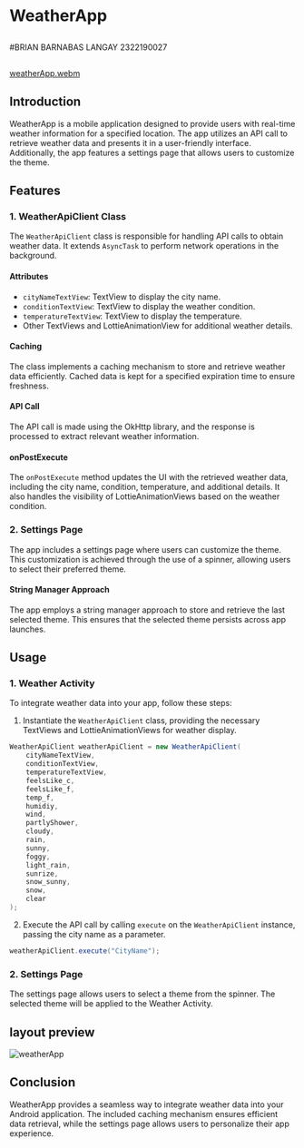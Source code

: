 # WeatherApp 

##
#BRIAN BARNABAS LANGAY
2322190027
##

[weatherApp.webm](https://github.com/brianlangay4/WeatherApp/assets/67788456/00820071-c2aa-48cc-8180-e404ec3362b2)



## Introduction
WeatherApp is a mobile application designed to provide users with real-time weather information for a specified location. The app utilizes an API call to retrieve weather data and presents it in a user-friendly interface. Additionally, the app features a settings page that allows users to customize the theme.

## Features

### 1. WeatherApiClient Class
The `WeatherApiClient` class is responsible for handling API calls to obtain weather data. It extends `AsyncTask` to perform network operations in the background.

#### Attributes
- `cityNameTextView`: TextView to display the city name.
- `conditionTextView`: TextView to display the weather condition.
- `temperatureTextView`: TextView to display the temperature.
- Other TextViews and LottieAnimationView for additional weather details.

#### Caching
The class implements a caching mechanism to store and retrieve weather data efficiently. Cached data is kept for a specified expiration time to ensure freshness.

#### API Call
The API call is made using the OkHttp library, and the response is processed to extract relevant weather information.

#### onPostExecute
The `onPostExecute` method updates the UI with the retrieved weather data, including the city name, condition, temperature, and additional details. It also handles the visibility of LottieAnimationViews based on the weather condition.

### 2. Settings Page
The app includes a settings page where users can customize the theme. This customization is achieved through the use of a spinner, allowing users to select their preferred theme.

#### String Manager Approach
The app employs a string manager approach to store and retrieve the last selected theme. This ensures that the selected theme persists across app launches.

## Usage

### 1. Weather Activity
To integrate weather data into your app, follow these steps:

1. Instantiate the `WeatherApiClient` class, providing the necessary TextViews and LottieAnimationViews for weather display.

```java
WeatherApiClient weatherApiClient = new WeatherApiClient(
    cityNameTextView,
    conditionTextView,
    temperatureTextView,
    feelsLike_c,
    feelsLike_f,
    temp_f,
    humidiy,
    wind,
    partlyShower,
    cloudy,
    rain,
    sunny,
    foggy,
    light_rain,
    sunrize,
    snow_sunny,
    snow,
    clear
);
```

2. Execute the API call by calling `execute` on the `WeatherApiClient` instance, passing the city name as a parameter.

```java
weatherApiClient.execute("CityName");
```

### 2. Settings Page
The settings page allows users to select a theme from the spinner. The selected theme will be applied to the Weather Activity.

## layout preview

![weatherApp](https://github.com/brianlangay4/WeatherApp/assets/67788456/d5e761b5-a0cd-4448-ac35-bb625e407879)




## Conclusion
WeatherApp provides a seamless way to integrate weather data into your Android application. The included caching mechanism ensures efficient data retrieval, while the settings page allows users to personalize their app experience.
